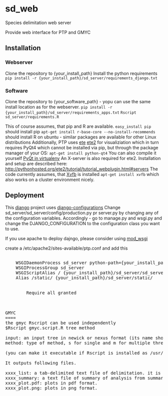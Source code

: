 sd_web
======

Species delimitation web server

Provide web interface for PTP and GMYC

Installation
------------

### Webserver
Clone the repository to {your_install_path}
Install the python requirements
`pip install -r {your_install_path}/sd_server/requirements_django.txt`

### Software
Clone the repository to {your_software_path} - yopu can use the same install location as for the webserver.
`pip install -r {your_install_path}/sd_server/requirements_apps.txt`
`Rscript sd_server/requirements.R`

This of course assumes, that pip and R are available.
`easy_install pip` should install pip
`apt-get install r-base-core --no-install-recommends` should install R on ubuntu - similar packages are available for other Linux distributions
Additionally, PTP uses [ete](http://etetoolkit.org/) [ete2](http://pythonhosted.org/ete2/) for visualiziation which in turn requires PyQt4 which cannot be installed via pip, but through the package manager of your OS:
`apt-get install python-qt4`
You can also compile it yourself [PyQt in virtualenv](http://amyboyle.ninja/Python-Qt-and-virtualenv-in-linux/)
An X-server is also required for ete2. Installation and setup are described here:
http://pythonhosted.org/ete2/tutorial/tutorial_webplugin.html#servers
The code currently assumes, that [Xvfb](http://de.wikipedia.org/wiki/Xvfb) is installed
`apt-get install xvfb`
which also works on a cluster environment nicely.

Deployment
----------
This [django](https://www.djangoproject.com/) project uses [django-configurations](http://django-configurations.readthedocs.org/)
Change sd_server/sd_server/config/production.py pr server.py by changing any of the configuration variables. 
Accordingly - go to manage.py and wsgi.py and change the DJANGO_CONFIGURATION to the configuration class you want to use.

If you use apache to deploy dajngo, please consider using [mod_wsgi](https://code.google.com/p/modwsgi/)

create a /etc/apache2/sites-available/ptp.conf and add this
<pre>
<VirtualHost *:80>
    WSGIDaemonProcess sd_server python-path={your_install_path}/sd_server
    WSGIProcessGroup sd_server
    WSGIScriptAlias / {your_install_path}/sd_server/sd_server/wsgi.py
    Alias /static/ {your_install_path}/sd_server/static/
    
    <Directory {your_install_path}/sd_server/static/>
        Require all granted
    </Directory>
</VirtualHost>

GMYC
====
the gmyc Rscript can be used independently
$Rscript gmyc.script.R tree method

input: an input tree in newick or nexus format (its name should end with ".tre" or ".nex".
method: type of method, s for single and m for multiple threshold.

(you can make it executable if Rscript is installed as /usr/bin/Rscript, like other linux scripts)

It outputs following files.

xxxx_list: a tab-delimited text file of delimitation. it is an output of the spec.list function.
xxxx_summary: a text file of summary of analysis from summary.gmyc.
xxxx_plot.pdf: plots in pdf format.
xxxx_plot.png: plots in png format.
